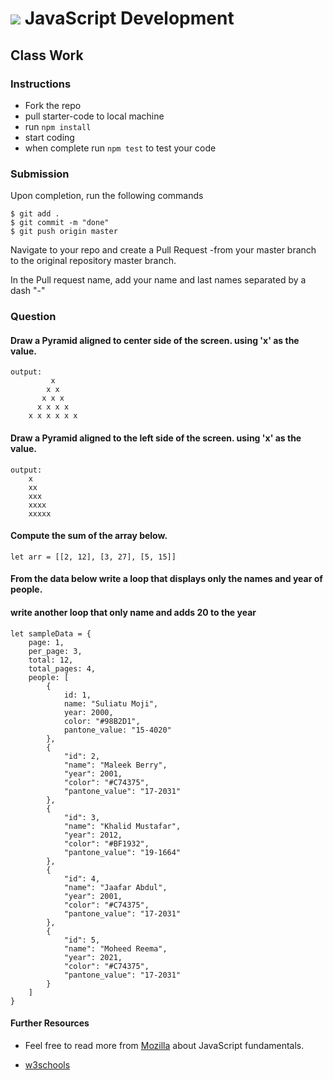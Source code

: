 # ![](https://ga-dash.s3.amazonaws.com/production/assets/logo-9f88ae6c9c3871690e33280fcf557f33.png) JavaScript Development

## Class Work

### Instructions
- Fork the repo
- pull starter-code to local machine
- run `npm install`
- start coding
- when complete run `npm test` to test your code


### Submission
Upon completion, run the following commands

```
$ git add .
$ git commit -m "done"
$ git push origin master
```
Navigate to your repo and create a Pull Request -from your master branch to the original repository master branch.

In the Pull request name, add your name and last names separated by a dash "-"

### Question

#### Draw a Pyramid aligned to center side of the screen. using 'x' as the value.

```
output:
         x
        x x
       x x x
      x x x x
    x x x x x x
```

####  Draw a Pyramid aligned to the left side of the screen. using 'x' as the value.
```
output:
    x
    xx
    xxx
    xxxx
    xxxxx
```

####  Compute the sum of the array below. 

```
let arr = [[2, 12], [3, 27], [5, 15]]
```

#### From the data below write a loop that displays only the names and year of people.

#### write another loop that only name and adds 20 to the year

```
let sampleData = {
    page: 1,
    per_page: 3,
    total: 12,
    total_pages: 4,
    people: [
        {
            id: 1,
            name: "Suliatu Moji",
            year: 2000,
            color: "#98B2D1",
            pantone_value: "15-4020"
        },
        {
            "id": 2,
            "name": "Maleek Berry",
            "year": 2001,
            "color": "#C74375",
            "pantone_value": "17-2031"
        },
        {
            "id": 3,
            "name": "Khalid Mustafar",
            "year": 2012,
            "color": "#BF1932",
            "pantone_value": "19-1664"
        },
        {
            "id": 4,
            "name": "Jaafar Abdul",
            "year": 2001,
            "color": "#C74375",
            "pantone_value": "17-2031"
        },
        {
            "id": 5,
            "name": "Moheed Reema",
            "year": 2021,
            "color": "#C74375",
            "pantone_value": "17-2031"
        }
    ]
}
```

#### Further Resources

* Feel free to read more from [Mozilla](https://developer.mozilla.org/en-US/docs/Web/JavaScript/A_re-introduction_to_JavaScript) about JavaScript fundamentals.

* [w3schools](https://www.w3schools.com/js/)